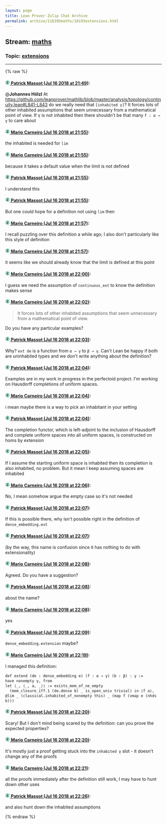 ```yaml
---
layout: page
title: Lean Prover Zulip Chat Archive 
permalink: archive/116395maths/18193extensions.html
---
```


## Stream: [maths](index.html)
### Topic: [extensions](18193extensions.html)

---


{% raw %}
#### [![Click to go to Zulip](../../assets/img/zulip2.png) Patrick Massot (Jul 16 2018 at 21:49)](https://leanprover.zulipchat.com/#narrow/stream/116395-maths/topic/extensions/near/129772133):
@**Johannes Hölzl**  At https://github.com/leanprover/mathlib/blob/master/analysis/topology/continuity.lean#L841-L843 do we really need that `[inhabited γ]`? It forces lots of other inhabited assumptions that seem unnecessary from a mathematical point of view. If γ is not inhabited then there shouldn't be that many `f : α → γ` to care about

#### [![Click to go to Zulip](../../assets/img/zulip2.png) Mario Carneiro (Jul 16 2018 at 21:55)](https://leanprover.zulipchat.com/#narrow/stream/116395-maths/topic/extensions/near/129772434):
the inhabited is needed for `lim`

#### [![Click to go to Zulip](../../assets/img/zulip2.png) Mario Carneiro (Jul 16 2018 at 21:55)](https://leanprover.zulipchat.com/#narrow/stream/116395-maths/topic/extensions/near/129772460):
because it takes a default value when the limit is not defined

#### [![Click to go to Zulip](../../assets/img/zulip2.png) Patrick Massot (Jul 16 2018 at 21:55)](https://leanprover.zulipchat.com/#narrow/stream/116395-maths/topic/extensions/near/129772463):
I understand this

#### [![Click to go to Zulip](../../assets/img/zulip2.png) Patrick Massot (Jul 16 2018 at 21:55)](https://leanprover.zulipchat.com/#narrow/stream/116395-maths/topic/extensions/near/129772485):
But one could hope for a definition not using `lim` then

#### [![Click to go to Zulip](../../assets/img/zulip2.png) Mario Carneiro (Jul 16 2018 at 21:57)](https://leanprover.zulipchat.com/#narrow/stream/116395-maths/topic/extensions/near/129772566):
I recall puzzling over this definition a while ago; I also don't particularly like this style of definition

#### [![Click to go to Zulip](../../assets/img/zulip2.png) Mario Carneiro (Jul 16 2018 at 21:57)](https://leanprover.zulipchat.com/#narrow/stream/116395-maths/topic/extensions/near/129772584):
it seems like we should already know that the limit is defined at this point

#### [![Click to go to Zulip](../../assets/img/zulip2.png) Mario Carneiro (Jul 16 2018 at 22:00)](https://leanprover.zulipchat.com/#narrow/stream/116395-maths/topic/extensions/near/129772750):
I guess we need the assumption of `continuous_ext` to know the definition makes sense

#### [![Click to go to Zulip](../../assets/img/zulip2.png) Mario Carneiro (Jul 16 2018 at 22:02)](https://leanprover.zulipchat.com/#narrow/stream/116395-maths/topic/extensions/near/129772839):
> It forces lots of other inhabited assumptions that seem unnecessary from a mathematical point of view. 

Do you have any particular examples?

#### [![Click to go to Zulip](../../assets/img/zulip2.png) Patrick Massot (Jul 16 2018 at 22:03)](https://leanprover.zulipchat.com/#narrow/stream/116395-maths/topic/extensions/near/129772871):
Why? `ext de` is a function from `α → γ` to `β → γ`. Can't Lean be happy if both are uninhabited types and we don't write anything about the definition?

#### [![Click to go to Zulip](../../assets/img/zulip2.png) Patrick Massot (Jul 16 2018 at 22:04)](https://leanprover.zulipchat.com/#narrow/stream/116395-maths/topic/extensions/near/129772922):
Examples are in my work in progress in the perfectoid project. I'm working on Hausdorff completions of uniform spaces.

#### [![Click to go to Zulip](../../assets/img/zulip2.png) Mario Carneiro (Jul 16 2018 at 22:04)](https://leanprover.zulipchat.com/#narrow/stream/116395-maths/topic/extensions/near/129772943):
i mean maybe there is a way to pick an inhabitant in your setting

#### [![Click to go to Zulip](../../assets/img/zulip2.png) Patrick Massot (Jul 16 2018 at 22:04)](https://leanprover.zulipchat.com/#narrow/stream/116395-maths/topic/extensions/near/129772945):
The completion functor, which is left-adjoint to the inclusion of Hausdorff and complete uniform spaces into all uniform spaces, is constructed on homs by extension

#### [![Click to go to Zulip](../../assets/img/zulip2.png) Patrick Massot (Jul 16 2018 at 22:05)](https://leanprover.zulipchat.com/#narrow/stream/116395-maths/topic/extensions/near/129772974):
If I assume the starting uniform space is inhabited then its completion is also inhabited, no problem. But it mean I keep assuming spaces are inhabited

#### [![Click to go to Zulip](../../assets/img/zulip2.png) Mario Carneiro (Jul 16 2018 at 22:06)](https://leanprover.zulipchat.com/#narrow/stream/116395-maths/topic/extensions/near/129773022):
No, I mean somehow argue the empty case so it's not needed

#### [![Click to go to Zulip](../../assets/img/zulip2.png) Patrick Massot (Jul 16 2018 at 22:07)](https://leanprover.zulipchat.com/#narrow/stream/116395-maths/topic/extensions/near/129773058):
If this is possible there, why isn't possible right in the definition of `dense_embedding.ext`

#### [![Click to go to Zulip](../../assets/img/zulip2.png) Patrick Massot (Jul 16 2018 at 22:07)](https://leanprover.zulipchat.com/#narrow/stream/116395-maths/topic/extensions/near/129773067):
(by the way, this name is confusion since it has nothing to do with extensionality)

#### [![Click to go to Zulip](../../assets/img/zulip2.png) Mario Carneiro (Jul 16 2018 at 22:08)](https://leanprover.zulipchat.com/#narrow/stream/116395-maths/topic/extensions/near/129773120):
Agreed. Do you have a suggestion?

#### [![Click to go to Zulip](../../assets/img/zulip2.png) Patrick Massot (Jul 16 2018 at 22:08)](https://leanprover.zulipchat.com/#narrow/stream/116395-maths/topic/extensions/near/129773129):
about the name?

#### [![Click to go to Zulip](../../assets/img/zulip2.png) Mario Carneiro (Jul 16 2018 at 22:08)](https://leanprover.zulipchat.com/#narrow/stream/116395-maths/topic/extensions/near/129773131):
yes

#### [![Click to go to Zulip](../../assets/img/zulip2.png) Patrick Massot (Jul 16 2018 at 22:09)](https://leanprover.zulipchat.com/#narrow/stream/116395-maths/topic/extensions/near/129773136):
`dense_embedding.extension` maybe?

#### [![Click to go to Zulip](../../assets/img/zulip2.png) Mario Carneiro (Jul 16 2018 at 22:19)](https://leanprover.zulipchat.com/#narrow/stream/116395-maths/topic/extensions/near/129773533):
I managed this definition:
```
def extend (de : dense_embedding e) (f : α → γ) (b : β) : γ :=
have nonempty γ, from
let ⟨_, ⟨_, a, _⟩⟩ := exists_mem_of_ne_empty
  (mem_closure_iff.1 (de.dense b) _ is_open_univ trivial) in ⟨f a⟩,
@lim _ (classical.inhabited_of_nonempty this) _ (map f (vmap e (nhds b)))
```

#### [![Click to go to Zulip](../../assets/img/zulip2.png) Patrick Massot (Jul 16 2018 at 22:20)](https://leanprover.zulipchat.com/#narrow/stream/116395-maths/topic/extensions/near/129773551):
Scary! But I don't mind being scared by the definition: can you prove the expected properties?

#### [![Click to go to Zulip](../../assets/img/zulip2.png) Mario Carneiro (Jul 16 2018 at 22:20)](https://leanprover.zulipchat.com/#narrow/stream/116395-maths/topic/extensions/near/129773631):
It's mostly just a proof getting stuck into the `inhabited γ` slot - it doesn't change any of the proofs

#### [![Click to go to Zulip](../../assets/img/zulip2.png) Mario Carneiro (Jul 16 2018 at 22:21)](https://leanprover.zulipchat.com/#narrow/stream/116395-maths/topic/extensions/near/129773686):
all the proofs immediately after the definition still work, I may have to hunt down other uses

#### [![Click to go to Zulip](../../assets/img/zulip2.png) Patrick Massot (Jul 16 2018 at 22:26)](https://leanprover.zulipchat.com/#narrow/stream/116395-maths/topic/extensions/near/129773914):
and also hunt down the inhabited assumptions


{% endraw %}
